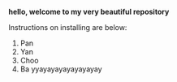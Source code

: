 **hello, welcome to my very beautiful repository**

Instructions on installing are below:
1. Pan
2. Yan
3. Choo
4. Ba
yyayayayayayayayay